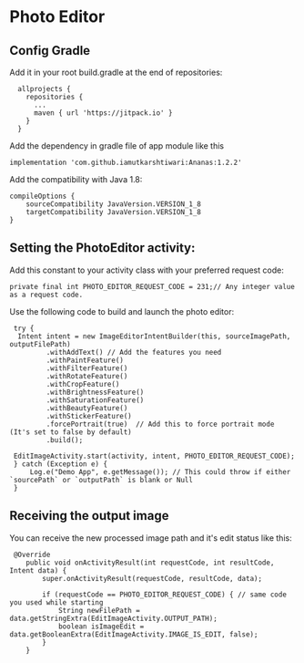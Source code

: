 # Photo Editor

## Config Gradle

Add it in your root build.gradle at the end of repositories:
```
  allprojects {
    repositories {
      ...
      maven { url 'https://jitpack.io' }
    }
  }
```
Add the dependency in gradle file of app module like this
```
implementation 'com.github.iamutkarshtiwari:Ananas:1.2.2'
```
Add the compatibility with Java 1.8:
```
compileOptions {
    sourceCompatibility JavaVersion.VERSION_1_8
    targetCompatibility JavaVersion.VERSION_1_8
}
```

## Setting the PhotoEditor activity:
Add this constant to your activity class with your preferred request code:
```
private final int PHOTO_EDITOR_REQUEST_CODE = 231;// Any integer value as a request code.
```

Use the following code to build and launch the photo editor:
```
 try {
  Intent intent = new ImageEditorIntentBuilder(this, sourceImagePath, outputFilePath)
         .withAddText() // Add the features you need
         .withPaintFeature()
         .withFilterFeature()
         .withRotateFeature()
         .withCropFeature()
         .withBrightnessFeature()
         .withSaturationFeature()
         .withBeautyFeature()
         .withStickerFeature()
         .forcePortrait(true)  // Add this to force portrait mode (It's set to false by default)
         .build();

 EditImageActivity.start(activity, intent, PHOTO_EDITOR_REQUEST_CODE);
 } catch (Exception e) {
     Log.e("Demo App", e.getMessage()); // This could throw if either `sourcePath` or `outputPath` is blank or Null
 }
```

## Receiving the output image
You can receive the new processed image path and it's edit status like this:
```
 @Override
    public void onActivityResult(int requestCode, int resultCode, Intent data) {
        super.onActivityResult(requestCode, resultCode, data);

        if (requestCode == PHOTO_EDITOR_REQUEST_CODE) { // same code you used while starting
            String newFilePath = data.getStringExtra(EditImageActivity.OUTPUT_PATH);
            boolean isImageEdit = data.getBooleanExtra(EditImageActivity.IMAGE_IS_EDIT, false);
        }
    }
```
